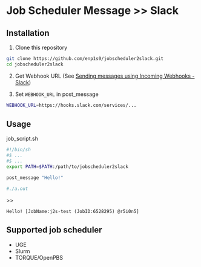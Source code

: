 # Job Scheduler Message >> Slack

## Installation

1. Clone this repository
```sh
git clone https://github.com/enp1s0/jobscheduler2slack.git
cd jobscheduler2slack
```

2. Get Webhook URL (See [Sending messages using Incoming Webhooks - Slack](https://api.slack.com/messaging/webhooks))

3. Set `WEBHOOK_URL` in post_message
```sh
WEBHOOK_URL=https://hooks.slack.com/services/...
```


## Usage

job_script.sh
```sh
#!/bin/sh
#$ ...
#$ ...
export PATH=$PATH:/path/to/jobscheduler2slack

post_message "Hello!"

#./a.out
```

&gt;&gt;
```
Hello! [JobName:j2s-test (JobID:6528295) @r5i0n5]
```

## Supported job scheduler
- UGE
- Slurm
- TORQUE/OpenPBS
